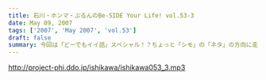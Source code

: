 ```yaml
---
title: 石川・ホンマ・ぶるんのBe-SIDE Your Life! vol.53-3
date: May 09, 2007
tags: ['2007', 'May 2007', 'vol.53']
draft: false
summary: 今回は「どーでもイイ話」スペシャル！？ちょっと「シモ」の「ネタ」の方向に走り気味で、自分を諭すぶるんサンが印象的な三本目となっております。キーワードは「漫画喫茶」。社会問題化する漫画喫茶の住人がここにもいたのか〜〜！？ちなみに来週配信分は重大なお知らせが満載（予定）。ヨロシクです。NAMAE
---
```


http://project-phi.ddo.jp/ishikawa/ishikawa053_3.mp3
